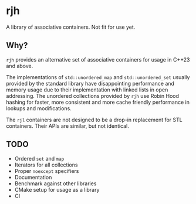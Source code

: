 # rjh

A library of associative containers. Not fit for use yet.

## Why?

`rjh` provides an alternative set of associative containers for usage in C++23 and above.

The implementations of `std::unordered_map` and `std::unordered_set` usually provided by the standard library have disappointing performance and memory usage due to their implementation with linked lists in open addressing. The unordered collections provided by `rjh` use Robin Hood hashing for faster, more consistent and more cache friendly performance in lookups and modifications.

The `rjl` containers are not designed to be a drop-in replacement for STL containers. Their APIs are similar, but not identical.

## TODO

* Ordered `set` and `map`
* Iterators for all collections
* Proper `noexcept` specifiers
* Documentation
* Benchmark against other libraries
* CMake setup for usage as a library
* CI
